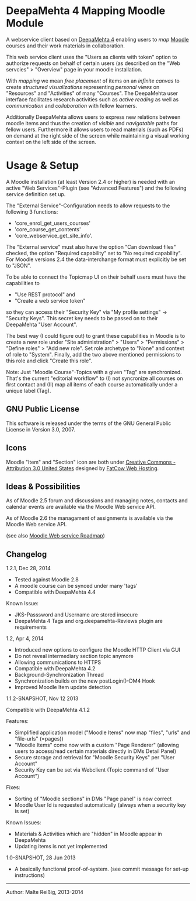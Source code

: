 
# DeepaMehta 4 Mapping Moodle Module

A webservice client based on [DeepaMehta 4](https://www.deepamehta.de/) enabling users to *map* [Moodle](http://download.moodle.org/) courses and their work materials in collaboration. 

This web service client uses the "Users as clients with token" option to authorize requests on behalf of certain users (as described on the "Web servcies" > "Overview" page in your moodle installation.

With *mapping* we mean *free placement* of items on an *infinite canvas* to create *structured visualizations* representing *personal views* on "Resources" and "Activities" of many "Courses". The DeepaMehta user interface facilitates research activities such as *active reading* as well as *communication* and *collaboration* with fellow learners.

Additionally DeepaMehta allows users to express new relations between moodle items and thus the creation of *visible* and *navigatable* paths for fellow users. Furthermore it allows users to read materials (such as PDFs) on demand at the right side of the screen while maintaining a visual working context on the left side of the screen.


# Usage & Setup

A Moodle installation (at least Version 2.4 or higher) is needed with an active "Web Services"-Plugin (see "Advanced Features") and the following service definition set up.

The "External Service"-Configuration needs to allow requests to the following 3 functions: 

* 'core_enrol_get_users_courses'
* 'core_course_get_contents'
* 'core_webservice_get_site_info'. 

The "External service" must also have the option "Can download files" checked, the option "Required capability" set to "No required capability". For Moodle versions 2.4 the data-interchange format must explicitly be set to "JSON".

To be able to connect the Topicmap UI on their behalf users must have the capabilities to 

* "Use REST protocol" and 
* "Create a web service token" 

so they can access their "Security Key" via "My profile settings" -> "Security Keys". This secret key needs to be passed on to their DeepaMehta "User Account".

The best way (I could figure out) to grant these capabilities in Moodle is to create a new role under "Site administration" > "Users" > "Permissions" > "Define roles" > "Add new role". Set role archetype to "None" and context of role to "System". Finally, add the two above mentioned permissions to this role and click "Create this role".

   Note: Just "Moodle Course"-Topics with a given "Tag" are synchronized. 
   That's the current "editorial workflow" to 
   (I) not syncronize all courses on first contact and 
   (II) map all items of each course automatically under a unique label (Tag).

## GNU Public License

This software is released under the terms of the GNU General Public License in Version 3.0, 2007.

## Icons

Moodle "Item" and "Section" icon are both under [Creative Commons - Attribution 3.0 United States](http://creativecommons.org/licenses/by/3.0/us/) designed by [FatCow Web Hosting](http://www.fatcow.com/).

## Ideas & Possibilities

As of Moodle 2.5 forum and discussions and managing notes, contacts and calendar events are available via the Moodle Web service API.

As of Moodle 2.6 the managament of assignments is available via the Moodle Web service API.

(see also [Moodle Web service Roadmap](https://docs.moodle.org/dev/Web_services_Roadmap))

## Changelog

1.2.1, Dec 28, 2014

- Tested against Moodle 2.8
- A moodle course can be synced under many 'tags'
- Compatible with DeepaMehta 4.4

Known Issue:
- JKS-Passsword and Username are stored insecure
- DeepaMehta 4 Tags and org.deepamehta-Reviews plugin are requirements

1.2, Apr 4, 2014

- Introduced new options to configure the Moodle HTTP Client via GUI
- Do not reveal intermediary section topic anymore
- Allowing communications to HTTPS
- Compatible with DeepaMehta 4.2
- Background-Synchronization Thread
- Synchronization builds on the new postLogin()-DM4 Hook
- Improved Moodle Item update detection

1.1.2-SNAPSHOT, Nov 12 2013

Compatible with DeepaMehta 4.1.2

Features:
- Simplified application model
  ("Moodle Items" now map "files", "urls" and "file-urls" (=pages))
- "Moodle Items" come now with a custom "Page Renderer" 
  (allowing users to access/read certain materials directly in DMs Detail Panel)
- Secure storage and retrieval for "Moodle Security Keys" per "User Account"
- Security Key can be set via Webclient (Topic command of "User Account")

Fixes:
- Sorting of "Moodle sections" in DMs "Page panel" is now correct
- Moodle User Id is requested automatically (always when a security key is set)

Known Issues:
- Materials & Activities which are "hidden" in Moodle appear in DeepaMehta
- Updating items is not yet implemented


1.0-SNAPSHOT, 28 Jun 2013

- A basically functional proof-of-system. 
  (see commit message for set-up instructions)

-------------------------------
Author: Malte Reißig, 2013-2014

